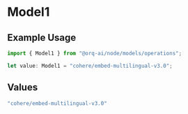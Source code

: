 # Model1

## Example Usage

```typescript
import { Model1 } from "@orq-ai/node/models/operations";

let value: Model1 = "cohere/embed-multilingual-v3.0";
```

## Values

```typescript
"cohere/embed-multilingual-v3.0"
```